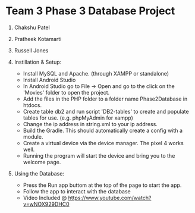 # Team 3 Phase 3 Database Project
1. Chakshu Patel
2. Pratheek Kotamarti
3. Russell Jones

1. Instillation & Setup:
   - Install MySQL and Apache. (through XAMPP or standalone)
   - Install Android Studio
   - In Android Studio go to File -> Open and go to the click on the 'Movies' folder to open the project. 
   - Add the files in the PHP folder to a folder name Phase2Database in htdocs.
   - Create table db2 and run script 'DB2-tables' to create and populate tables for use. (e.g. phpMyAdmin for xampp)
   - Change the ip address in string.xml to your ip address.
   - Build the Gradle. This should automatically create a config with a module.
   - Create a virtual device via the device manager. The pixel 4 works well.
   - Running the program will start the device and bring you to the welcome page.
  
2. Using the Database:
   - Press the Run app buttom at the top of the page to start the app.
   - Follow the app to interact with the database
   - Video Included @ https://www.youtube.com/watch?v=wNOX929DHC0





